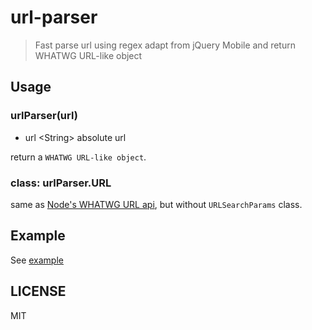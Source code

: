# url-parser

> Fast parse url using regex adapt from jQuery Mobile and return WHATWG URL-like object

## Usage

### urlParser(url)

* url \<String> absolute url

return a `WHATWG URL-like object`.

### class: urlParser.URL

same as [Node's WHATWG URL api](https://nodejs.org/dist/latest-v8.x/docs/api/url.html#url_the_whatwg_url_api), but without `URLSearchParams` class.

## Example

See [example](example.js)

## LICENSE

MIT
